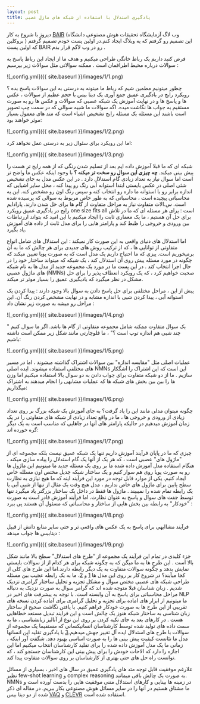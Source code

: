 ```yaml
---
layout: post
title: یادگیری استدلال با استفاده از شبکه های ماژل عصبی
---
```

دیروز با شروع به کار [BAIR]( http://bair.berkeley.edu/) (وب لاگ آزمایشگاه تحقیقات هوش مصنوعی دانشگاه بروکلین ) این تصمیم رو گرفتم که یه وبلاگ ایجاد کنم.در اولین پست خودم تصمیم گرفتم که اولین پست BAIR رو در وب لاگم قرار بدم .

فرض کنید داریم یک رباط خانگی طراحی میکنیم و هدف ما از ایجاد این رباط پاسخ به سوالات درباره محیط اطرافمان است . ممکنه سوالاتی مثل سوالات زیر بپرسیم :

![_config.yml]({{ site.baseurl }}/images/1/1.png)

چطور میتونیم مطمین شیم که رباط ما میتونه به درستی به این سوالات پاسخ بده ؟ رویکرد رایج در یادگیری عمیق جمع آوری یک دیتا بیس با حجم عظیم از سوالات ، عکس ها و پاسخ ها و در نهایت آموزش یک شبکه عصبی که سوالات و عکس ها رو به صورت مستقیم به جواب ها نگاشت میده. اگه سوالات ما شبیه سوالی که در سمت چپ تصویر است باشند این مسئله یک مسئله رایج تشخیص اشیاء است که متد های معمول بسیار موثر خواهند بود:

![_config.yml]({{ site.baseurl }}/images/1/2.png)

اما این رویکرد برای سئوال زیر به درستی عمل نخواهد کرد:

![_config.yml]({{ site.baseurl }}/images/1/3.png)

شبکه ای که ما قبلا آموزش داده ایم بعد از تسلیم شدن رنگی که از همه رایج تر هست را پیش بینی میکند. **چه چیزی این سوال رو سخت تر میکنه ؟** با وجود اینکه عکس ما واضح تر است اما سوال نیاز به تعداد زیادی گام استدلال دارد . در این عکس مدل به جای تشخیص شئی اصلی در عکس بایستی ابتدا استوانه آبی رنگ رو پیدا کنه ، محل سایر اشیایی که اندازه برابر رو با استوانه ما داره رو انتخاب کنه و سپس رنگ اون رو مشخص کنه.
این یه محاسباتی پیچیده است ، محاسباتی که به طور خاص مربوط به سوالی که پرسیده شده است. س.الات متفاوت نیاز به مراحل متفاوت از گام ها برای حل شدن دارند.
پارادایم رایج در یادگیری عمیق رویکرد one size fits all است : یرای هر مسئله ای که ما در تلاش برای حل آن هستیم ، ما یک معماری ثابت را ایجاد میکنیم با این امید که بتواند اررتباطات بین ورودی و خروجی را ظبط کند و پارامتر هایی را برای مدل ثابت از داده های آموزش یاد بگیرد.

 اما استدلال های دنیای واقعی به این صورت کار نمیکند : این استدلال های شامل انواع متفاوتی از توانایی ها ، که از ترکیب روش های جدیدی برای هر چالش که ما به آن برمیخوریم است. پیزی که ما احتیاج داریم یک مدل است که به صورت پویا تعیین میکند که چگونه در مورد مسئله پیش روی آن استدلال کند ، یک شبکه که میتواند ساختار خود را در حال اجرا انتخاب کند . در این پست ما در مورد یک مجموعه جدید از مدل ها به نام شبکه های ماژول عصبی (NMNs) صحبت خواهیم کرد ، که یک رویکرد انعطاف پذیر را برای حل مشکل در نظر میگیرد که یادیگیری عمیق را بسیار موثر تر میکند.

پیش از این ، مراحل مختلفی برای حل پاسخ دادن به سوال بالا وجود دارند : پیدا کردن یک استوانه آبی ، پیدا کردن شیی با اندازه مشابه و در نهایت مشخص کردن رنگ آن. این مراحل رو میشه به صورت زیر نشان داد :

![_config.yml]({{ site.baseurl }}/images/1/4.png)

یک سوال متفاوت ممکنه شامل مجموعه متفاوتی از گام ها باشد. اگر ما سوال کنیم " چند شیی هم اندازه توپ است ؟" ، ما فلوچارتی مانند شکل زیر ممکن است داشته باشیم:

![_config.yml]({{ site.baseurl }}/images/1/5.png)

 عملیات اصلی مثل "مقایسه اندازه" بین سوالات اشتراک گذاشته میشوند ، اما در مسیر های مختلفی استفاده میشوند. ایده اصلی NMNs  این است که این اشتراک را آشگکار سازیم . ما از دو شبکه متفاوت برای جواب دادن به دو سوال بالا استفاده میکنیم  اما وزن ها را بین بین بخش های شبکه ها که عملیات مشابهی را انجام میدهند به اشتراک میگذاریم:
 
 ![_config.yml]({{ site.baseurl }}/images/1/6.png)
 
 چگونه میتوان مدلی  مانند این را یاد گرفت؟ به جای آموزش یک شبکه بزرگ بر روی تعداد زیادی از ورودی و خروجی ها ، ما در واقع تعداد زیادی از شبکه های متفاوتی را در یک زمان آموزش میدهیم در حالیکه پارامتر های آنها در جاهایی که مناسب است به یک دیگر گره خورده اند:

![_config.yml]({{ site.baseurl }}/images/1/7.png)

چیزی که ما در پایان فرآیند آموزش داریم تنها یک شبکه عمیق  نیست بلکه مجموعه ای از "ماژول های" عصبی است ، که هر یک از آنها یک گام استدلال را پیاده سازی میکند . هنگام استفاده مدل آموزش داده شده ما بر روی یک مسئله جدید ما میتونیم این ماژول ها رو به صورت پویا روی هم سوار کنیم و یک ساختار شبکه جدیل مختص اون مسلله خاص ایجاد کنیم.
یکی از موارد قابل توجه در مورد این فرآیند اینه که ما هیچ نیازی به نظارت سطح پایین برای ماژول های خاص نداریم ، مدل هیچ وقت یک مثال از  تنها از شیی آبی یا یک رابطه  تمام شده را نمیبیند . ماژول ها فقط در داخل یک ساختار بزرگتر یاد میگیرد تنها توسط جفت های سوال و پاسخ به عنوان نظارت. اما فرآیند آموزش قادر است به صورت "خودکار" به رابطه بین بخش هایی از ساختار و محاسباتی که مسئول آن هستند پی ببرد :

![_config.yml]({{ site.baseurl }}/images/1/8.png)

فرآیند مشاابهی برای پاسخ به یک عکس های واقعی تر و حتی سایر منابع دانش از قبیل دیتابیس ها   جواب میدهد :

![_config.yml]({{ site.baseurl }}/images/1/9.png)

جزء کلیدی در تمام این فرآیند یک مجموعه از “طرح های استدلال” سطح بالا مانند شکل بالا است . این طرح ها به ما میگن که به چگونه شبکه برای هر کدام از از سوالات بایستی نمایش بدهد و چگونه سوالات متفاوت به یک دیگر رابطه دارند.اما این طرح های کلی از کجا میآیند؟
در شروع کار بر روی این مدل ها [1](https://arxiv.org/abs/1511.02799) و [2](https://arxiv.org/abs/1601.01705)، ما به یک رابطه عجیب بین مسئله طراحی شبکه های عصبی مختص سوال و مشکل تجزیه و تحلیل  ساختار گرامری نزدیک شدیم . زبان شناسان قبلا متوجه شده اند که گرامر سوال به صورت نزدیک به دنباله مراحل محاسباتی برای پاسخ به آن وابسته است.  با توجه به پیشرفت های اخیر در NLP ما میتونیم از ابزار های اماده برای تجزیه و تحلیل گرامری برای آماده کردن نسخه های تقریبی از این طرح ها به صورت خودکار فراهم کنیم.
با یافتن نگاشت صحیح از ساختار زبان شناسی به ساختار شبکه هنوز یک چالش است و این فرایند تبدیل مستعد خطاهایی هست . در کارهای بعد به جای تکیه کردن بر روی این نوع از آنالیز زبانشناسی ، ما به سمت داده های تولید شده توسط کارشناسان انسانیکسانی که مستقیما یک مجموعه از سوالات با طرح های استدلال ایده آل تغییر جهش میدهیم.[3]( https://arxiv.org/abs/1611.09978) با یادگیری تقلید این انسانها مدل ما تئانست کیفیت پیش بینی ها را به صورت اساسی بهبود دهد. شگفت آور اینکه ، زمانی ما یک مدل آموزش داده شده را برای تقلید کارشناسان انتخاب میکنیم اما این اجازه را دارد که الاحات خودش را برای پیش بینی این کارشناسان جستجو کند ، که توانست راه حل های حتی بهتری از کارشناسان بر روی سوالات متفاوت پیدا کند.

علارغم موفقیت قابل توجه متد های یادگیری عمیق در سال های اخیر ، بسیاری از مسائل نظیر  few-shot learning و complex reasoning به صورت یک چالش باقی میمانند. NMNs در زمینه ها بینایی و کارهای استدلال متنی موفقیت هایی را بدست آورده است و ما مشتاق هستیم در آنها را در سایر  مسائل هوش مصنوعی بکار ببریم.
در مقاله ای ذکر شده از دو دیتا بیس [VAQ]( http://www.visualqa.org/) و [CLEVR](http://cs.stanford.edu/people/jcjohns/clevr/) استفاده شده است.




